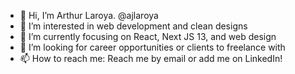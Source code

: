 - 👋 Hi, I’m Arthur Laroya. @ajlaroya
- 👀 I’m interested in web development and clean designs
- 🌱 I’m currently focusing on React, Next JS 13, and web design
- 💞️ I’m looking for career opportunities or clients to freelance with
- 📫 How to reach me: Reach me by email or add me on LinkedIn!

<!---
ajlaroya/ajlaroya is a ✨ special ✨ repository because its `README.md` (this file) appears on your GitHub profile.
You can click the Preview link to take a look at your changes.
--->
